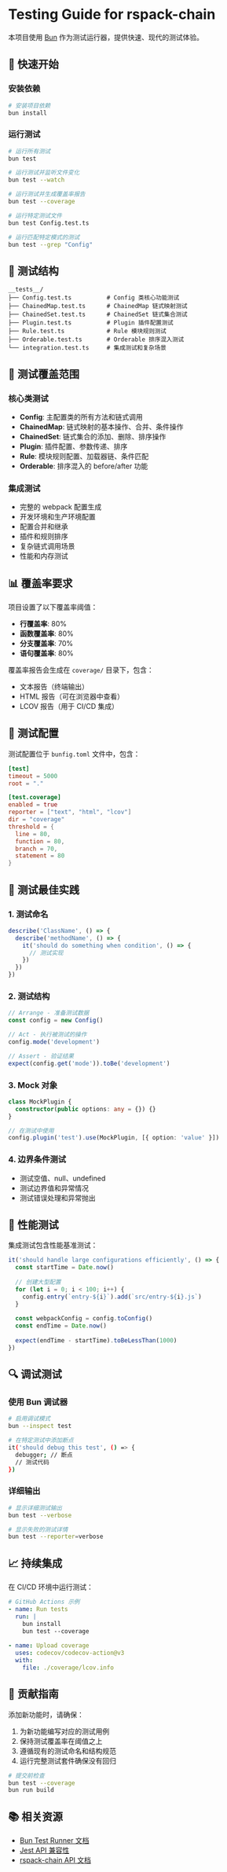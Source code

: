 # Testing Guide for rspack-chain

本项目使用 [Bun](https://bun.sh/) 作为测试运行器，提供快速、现代的测试体验。

## 🚀 快速开始

### 安装依赖

```bash
# 安装项目依赖
bun install
```

### 运行测试

```bash
# 运行所有测试
bun test

# 运行测试并监听文件变化
bun test --watch

# 运行测试并生成覆盖率报告
bun test --coverage

# 运行特定测试文件
bun test Config.test.ts

# 运行匹配特定模式的测试
bun test --grep "Config"
```

## 📁 测试结构

```
__tests__/
├── Config.test.ts          # Config 类核心功能测试
├── ChainedMap.test.ts      # ChainedMap 链式映射测试
├── ChainedSet.test.ts      # ChainedSet 链式集合测试
├── Plugin.test.ts          # Plugin 插件配置测试
├── Rule.test.ts            # Rule 模块规则测试
├── Orderable.test.ts       # Orderable 排序混入测试
└── integration.test.ts     # 集成测试和复杂场景
```

## 🧪 测试覆盖范围

### 核心类测试

- **Config**: 主配置类的所有方法和链式调用
- **ChainedMap**: 链式映射的基本操作、合并、条件操作
- **ChainedSet**: 链式集合的添加、删除、排序操作
- **Plugin**: 插件配置、参数传递、排序
- **Rule**: 模块规则配置、加载器链、条件匹配
- **Orderable**: 排序混入的 before/after 功能

### 集成测试

- 完整的 webpack 配置生成
- 开发环境和生产环境配置
- 配置合并和继承
- 插件和规则排序
- 复杂链式调用场景
- 性能和内存测试

## 📊 覆盖率要求

项目设置了以下覆盖率阈值：

- **行覆盖率**: 80%
- **函数覆盖率**: 80%
- **分支覆盖率**: 70%
- **语句覆盖率**: 80%

覆盖率报告会生成在 `coverage/` 目录下，包含：
- 文本报告（终端输出）
- HTML 报告（可在浏览器中查看）
- LCOV 报告（用于 CI/CD 集成）

## 🔧 测试配置

测试配置位于 `bunfig.toml` 文件中，包含：

```toml
[test]
timeout = 5000
root = "."

[test.coverage]
enabled = true
reporter = ["text", "html", "lcov"]
dir = "coverage"
threshold = {
  line = 80,
  function = 80,
  branch = 70,
  statement = 80
}
```

## 🎯 测试最佳实践

### 1. 测试命名

```typescript
describe('ClassName', () => {
  describe('methodName', () => {
    it('should do something when condition', () => {
      // 测试实现
    })
  })
})
```

### 2. 测试结构

```typescript
// Arrange - 准备测试数据
const config = new Config()

// Act - 执行被测试的操作
config.mode('development')

// Assert - 验证结果
expect(config.get('mode')).toBe('development')
```

### 3. Mock 对象

```typescript
class MockPlugin {
  constructor(public options: any = {}) {}
}

// 在测试中使用
config.plugin('test').use(MockPlugin, [{ option: 'value' }])
```

### 4. 边界条件测试

- 测试空值、null、undefined
- 测试边界值和异常情况
- 测试错误处理和异常抛出

## 🚀 性能测试

集成测试包含性能基准测试：

```typescript
it('should handle large configurations efficiently', () => {
  const startTime = Date.now()
  
  // 创建大型配置
  for (let i = 0; i < 100; i++) {
    config.entry(`entry-${i}`).add(`src/entry-${i}.js`)
  }
  
  const webpackConfig = config.toConfig()
  const endTime = Date.now()
  
  expect(endTime - startTime).toBeLessThan(1000)
})
```

## 🔍 调试测试

### 使用 Bun 调试器

```bash
# 启用调试模式
bun --inspect test

# 在特定测试中添加断点
it('should debug this test', () => {
  debugger; // 断点
  // 测试代码
})
```

### 详细输出

```bash
# 显示详细测试输出
bun test --verbose

# 显示失败的测试详情
bun test --reporter=verbose
```

## 📈 持续集成

在 CI/CD 环境中运行测试：

```yaml
# GitHub Actions 示例
- name: Run tests
  run: |
    bun install
    bun test --coverage
    
- name: Upload coverage
  uses: codecov/codecov-action@v3
  with:
    file: ./coverage/lcov.info
```

## 🤝 贡献指南

添加新功能时，请确保：

1. 为新功能编写对应的测试用例
2. 保持测试覆盖率在阈值之上
3. 遵循现有的测试命名和结构规范
4. 运行完整测试套件确保没有回归

```bash
# 提交前检查
bun test --coverage
bun run build
```

## 📚 相关资源

- [Bun Test Runner 文档](https://bun.sh/docs/cli/test)
- [Jest API 兼容性](https://bun.sh/docs/test/writing)
- [rspack-chain API 文档](../README.md)
